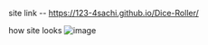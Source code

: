 site link -- https://123-4sachi.github.io/Dice-Roller/

how site looks 
![image](https://github.com/user-attachments/assets/f6b34065-d342-4f9f-b985-580b45070ef8)
